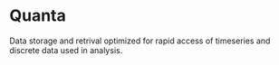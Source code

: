 # Quanta
Data storage and retrival optimized for rapid access of timeseries and discrete data used in analysis.
